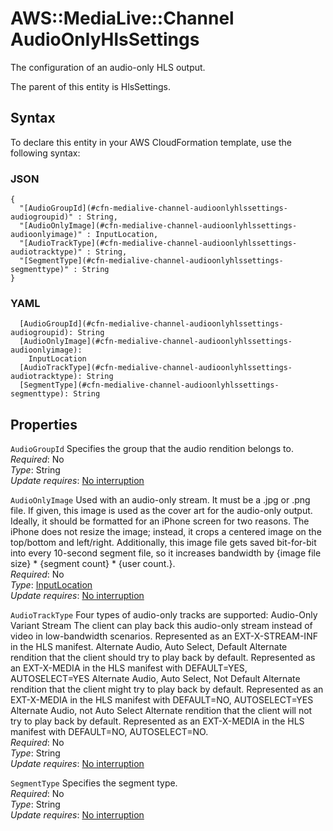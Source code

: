 # AWS::MediaLive::Channel AudioOnlyHlsSettings<a name="aws-properties-medialive-channel-audioonlyhlssettings"></a>

The configuration of an audio\-only HLS output\.

The parent of this entity is HlsSettings\.

## Syntax<a name="aws-properties-medialive-channel-audioonlyhlssettings-syntax"></a>

To declare this entity in your AWS CloudFormation template, use the following syntax:

### JSON<a name="aws-properties-medialive-channel-audioonlyhlssettings-syntax.json"></a>

```
{
  "[AudioGroupId](#cfn-medialive-channel-audioonlyhlssettings-audiogroupid)" : String,
  "[AudioOnlyImage](#cfn-medialive-channel-audioonlyhlssettings-audioonlyimage)" : InputLocation,
  "[AudioTrackType](#cfn-medialive-channel-audioonlyhlssettings-audiotracktype)" : String,
  "[SegmentType](#cfn-medialive-channel-audioonlyhlssettings-segmenttype)" : String
}
```

### YAML<a name="aws-properties-medialive-channel-audioonlyhlssettings-syntax.yaml"></a>

```
  [AudioGroupId](#cfn-medialive-channel-audioonlyhlssettings-audiogroupid): String
  [AudioOnlyImage](#cfn-medialive-channel-audioonlyhlssettings-audioonlyimage): 
    InputLocation
  [AudioTrackType](#cfn-medialive-channel-audioonlyhlssettings-audiotracktype): String
  [SegmentType](#cfn-medialive-channel-audioonlyhlssettings-segmenttype): String
```

## Properties<a name="aws-properties-medialive-channel-audioonlyhlssettings-properties"></a>

`AudioGroupId`  <a name="cfn-medialive-channel-audioonlyhlssettings-audiogroupid"></a>
Specifies the group that the audio rendition belongs to\.  
*Required*: No  
*Type*: String  
*Update requires*: [No interruption](https://docs.aws.amazon.com/AWSCloudFormation/latest/UserGuide/using-cfn-updating-stacks-update-behaviors.html#update-no-interrupt)

`AudioOnlyImage`  <a name="cfn-medialive-channel-audioonlyhlssettings-audioonlyimage"></a>
Used with an audio\-only stream\. It must be a \.jpg or \.png file\. If given, this image is used as the cover art for the audio\-only output\. Ideally, it should be formatted for an iPhone screen for two reasons\. The iPhone does not resize the image; instead, it crops a centered image on the top/bottom and left/right\. Additionally, this image file gets saved bit\-for\-bit into every 10\-second segment file, so it increases bandwidth by \{image file size\} \* \{segment count\} \* \{user count\.\}\.  
*Required*: No  
*Type*: [InputLocation](aws-properties-medialive-channel-inputlocation.md)  
*Update requires*: [No interruption](https://docs.aws.amazon.com/AWSCloudFormation/latest/UserGuide/using-cfn-updating-stacks-update-behaviors.html#update-no-interrupt)

`AudioTrackType`  <a name="cfn-medialive-channel-audioonlyhlssettings-audiotracktype"></a>
Four types of audio\-only tracks are supported: Audio\-Only Variant Stream The client can play back this audio\-only stream instead of video in low\-bandwidth scenarios\. Represented as an EXT\-X\-STREAM\-INF in the HLS manifest\. Alternate Audio, Auto Select, Default Alternate rendition that the client should try to play back by default\. Represented as an EXT\-X\-MEDIA in the HLS manifest with DEFAULT=YES, AUTOSELECT=YES Alternate Audio, Auto Select, Not Default Alternate rendition that the client might try to play back by default\. Represented as an EXT\-X\-MEDIA in the HLS manifest with DEFAULT=NO, AUTOSELECT=YES Alternate Audio, not Auto Select Alternate rendition that the client will not try to play back by default\. Represented as an EXT\-X\-MEDIA in the HLS manifest with DEFAULT=NO, AUTOSELECT=NO\.  
*Required*: No  
*Type*: String  
*Update requires*: [No interruption](https://docs.aws.amazon.com/AWSCloudFormation/latest/UserGuide/using-cfn-updating-stacks-update-behaviors.html#update-no-interrupt)

`SegmentType`  <a name="cfn-medialive-channel-audioonlyhlssettings-segmenttype"></a>
Specifies the segment type\.  
*Required*: No  
*Type*: String  
*Update requires*: [No interruption](https://docs.aws.amazon.com/AWSCloudFormation/latest/UserGuide/using-cfn-updating-stacks-update-behaviors.html#update-no-interrupt)